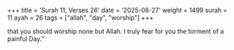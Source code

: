 +++
title = 'Surah 11, Verses 26'
date = '2025-08-27'
weight = 1499
surah = 11
ayah = 26
tags = ["allah", "day", "worship"]
+++

that you should worship none but Allah. I truly fear for you the torment of a painful Day.”